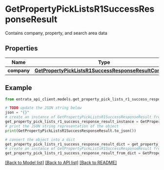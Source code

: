 # GetPropertyPickListsR1SuccessResponseResult

Contains company, property, and search area data

## Properties

Name | Type | Description | Notes
------------ | ------------- | ------------- | -------------
**company** | [**GetPropertyPickListsR1SuccessResponseResultCompany**](GetPropertyPickListsR1SuccessResponseResultCompany.md) |  | 

## Example

```python
from entrata_api_client.models.get_property_pick_lists_r1_success_response_result import GetPropertyPickListsR1SuccessResponseResult

# TODO update the JSON string below
json = "{}"
# create an instance of GetPropertyPickListsR1SuccessResponseResult from a JSON string
get_property_pick_lists_r1_success_response_result_instance = GetPropertyPickListsR1SuccessResponseResult.from_json(json)
# print the JSON string representation of the object
print(GetPropertyPickListsR1SuccessResponseResult.to_json())

# convert the object into a dict
get_property_pick_lists_r1_success_response_result_dict = get_property_pick_lists_r1_success_response_result_instance.to_dict()
# create an instance of GetPropertyPickListsR1SuccessResponseResult from a dict
get_property_pick_lists_r1_success_response_result_from_dict = GetPropertyPickListsR1SuccessResponseResult.from_dict(get_property_pick_lists_r1_success_response_result_dict)
```
[[Back to Model list]](../README.md#documentation-for-models) [[Back to API list]](../README.md#documentation-for-api-endpoints) [[Back to README]](../README.md)



